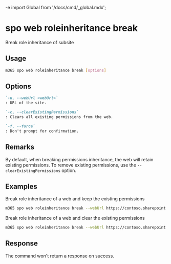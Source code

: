 -e <!-- DISCLAIMER: All secrets, passwords, and sensitive values in this document are examples only and not real credentials. -->
import Global from '/docs/cmd/_global.mdx';

# spo web roleinheritance break

Break role inheritance of subsite

## Usage

```sh
m365 spo web roleinheritance break [options]
```

## Options

```md definition-list
`-u, --webUrl <webUrl>`
: URL of the site.

`-c, --clearExistingPermissions`
: Clears all existing permissions from the web.

`-f, --force`
: Don't prompt for confirmation.
```

<Global />

## Remarks

By default, when breaking permissions inheritance, the web will retain existing permissions. To remove existing permissions, use the `--clearExistingPermissions` option.

## Examples

Break role inheritance of a web and keep the existing permissions

```sh
m365 spo web roleinheritance break --webUrl https://contoso.sharepoint.com/sites/project-x
```

Break role inheritance of a web and clear the existing permissions

```sh
m365 spo web roleinheritance break --webUrl https://contoso.sharepoint.com/sites/project-x --clearExistingPermissions
```

## Response

The command won't return a response on success.
